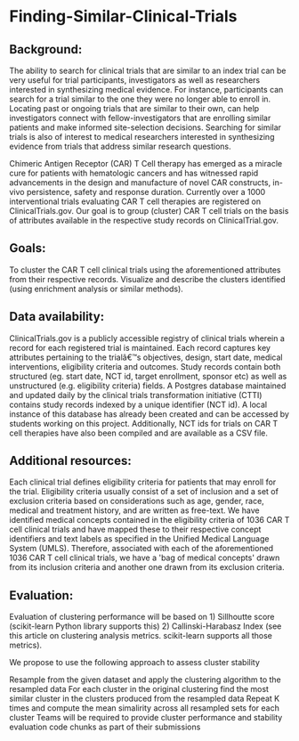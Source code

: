 # Finding-Similar-Clinical-Trials


## **Background:**

The ability to search for clinical trials that are similar to an index trial can be very useful for trial participants, investigators as well as researchers interested in synthesizing medical evidence. For instance, participants can search for a trial similar to the one they were no longer able to enroll in. Locating past or ongoing trials that are similar to their own, can help investigators connect with fellow-investigators that are enrolling similar patients and make informed site-selection decisions. Searching for similar trials is also of interest to medical researchers interested in synthesizing evidence from trials that address similar research questions.

Chimeric Antigen Receptor (CAR) T Cell therapy has emerged as a miracle cure for patients with hematologic cancers and has witnessed rapid advancements in the design and manufacture of novel CAR constructs, in-vivo persistence, safety and response duration. Currently over a 1000 interventional trials evaluating CAR T cell therapies are registered on ClinicalTrials.gov. Our goal is to group (cluster) CAR T cell trials on the basis of attributes available in the respective study records on ClinicalTrial.gov.

## **Goals:**

To cluster the CAR T cell clinical trials using the aforementioned attributes from their respective records. Visualize and describe the clusters identified (using enrichment analysis or similar methods).

## **Data availability:**

ClinicalTrials.gov is a publicly accessible registry of clinical trials wherein a record for each registered trial is maintained. Each record captures key attributes pertaining to the trialâ€™s objectives, design, start date, medical interventions, eligibility criteria and outcomes. Study records contain both structured (eg. start date, NCT id, target enrollment, sponsor etc) as well as unstructured (e.g. eligibility criteria) fields. A Postgres database maintained and updated daily by the clinical trials transformation initiative (CTTI) contains study records indexed by a unique identifier (NCT id). A local instance of this database has already been created and can be accessed by students working on this project. Additionally, NCT ids for trials on CAR T cell therapies have also been compiled and are available as a CSV file.

## **Additional resources:**

Each clinical trial defines eligibility criteria for patients that may enroll for the trial. Eligibility criteria usually consist of a set of inclusion and a set of exclusion criteria based on considerations such as age, gender, race, medical and treatment history, and are written as free-text. We have identified medical concepts contained in the eligibility criteria of 1036 CAR T cell clinical trials and have mapped these to their respective concept identifiers and text labels as specified in the Unified Medical Language System (UMLS). Therefore, associated with each of the aforementioned 1036 CAR T cell clinical trials, we have a 'bag of medical concepts' drawn from its inclusion criteria and another one drawn from its exclusion criteria.

## **Evaluation:**

Evaluation of clustering performance will be based on 1) Sillhoutte score (scikit-learn Python library supports this) 2) Callinski-Harabasz Index (see this article on clustering analysis metrics. scikit-learn supports all those metrics).

We propose to use the following approach to assess cluster stability

Resample from the given dataset and apply the clustering algorithm to the resampled data
For each cluster in the original clustering find the most similar cluster in the clusters produced from the resampled data
Repeat K times and compute the mean simalirity across all resampled sets for each cluster
Teams will be required to provide cluster performance and stability evaluation code chunks as part of their submissions
